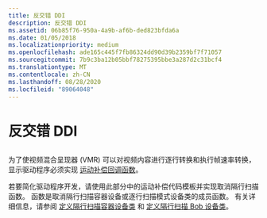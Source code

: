 ```yaml
---
title: 反交错 DDI
description: 反交错 DDI
ms.assetid: 06b85f76-950a-4a9b-af6b-ded823bfda6a
ms.date: 01/05/2018
ms.localizationpriority: medium
ms.openlocfilehash: ade165c445f7fb86324dd90d39b2359bf7f71057
ms.sourcegitcommit: 7b9c3ba12b05bbf78275395bbe3a287d2c31bcf4
ms.translationtype: MT
ms.contentlocale: zh-CN
ms.lasthandoff: 08/28/2020
ms.locfileid: "89064048"
---
```

# <a name="deinterlace-ddi"></a>反交错 DDI


## <span id="ddk_deinterlace_ddi_gg"></span><span id="DDK_DEINTERLACE_DDI_GG"></span>


为了使视频混合呈现器 (VMR) 可以对视频内容进行逐行转换和执行帧速率转换，显示驱动程序必须实现 [运动补偿回调函数](/windows-hardware/drivers/ddi/index)。

若要简化驱动程序开发，请使用此部分中的运动补偿代码模板并实现取消隔行扫描函数。 函数是取消隔行扫描容器设备或逐行扫描模式设备类的成员函数。 有关详细信息，请参阅 [定义隔行扫描容器设备类](./defining-the-deinterlace-container-device-class.md) 和 [定义隔行扫描 Bob 设备类](./defining-the-deinterlace-bob-device-class.md)。

 

